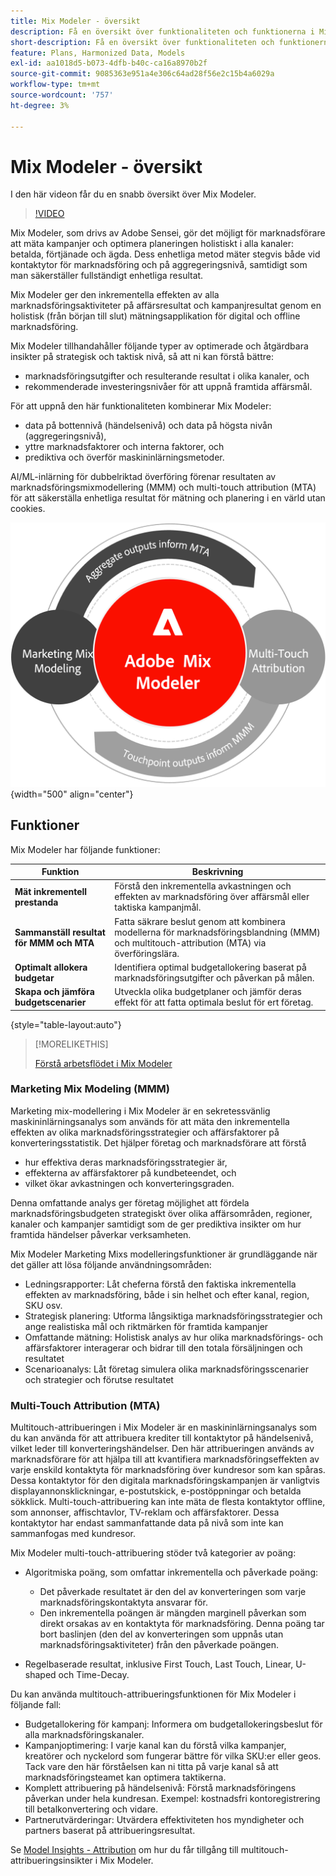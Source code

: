 ```yaml
---
title: Mix Modeler - översikt
description: Få en översikt över funktionaliteten och funktionerna i Mix Modeler.
short-description: Få en översikt över funktionaliteten och funktionerna i Mix Modeler.
feature: Plans, Harmonized Data, Models
exl-id: aa1018d5-b073-4dfb-b40c-ca16a8970b2f
source-git-commit: 9085363e951a4e306c64ad28f56e2c15b4a6029a
workflow-type: tm+mt
source-wordcount: '757'
ht-degree: 3%

---
```


# Mix Modeler - översikt

I den här videon får du en snabb översikt över Mix Modeler.

>[!VIDEO](https://video.tv.adobe.com/v/3424872/?learn=on)

Mix Modeler, som drivs av Adobe Sensei, gör det möjligt för marknadsförare att mäta kampanjer och optimera planeringen holistiskt i alla kanaler: betalda, förtjänade och ägda. Dess enhetliga metod mäter stegvis både vid kontaktytor för marknadsföring och på aggregeringsnivå, samtidigt som man säkerställer fullständigt enhetliga resultat.

Mix Modeler ger den inkrementella effekten av alla marknadsföringsaktiviteter på affärsresultat och kampanjresultat genom en holistisk (från början till slut) mätningsapplikation för digital och offline marknadsföring.

Mix Modeler tillhandahåller följande typer av optimerade och åtgärdbara insikter på strategisk och taktisk nivå, så att ni kan förstå bättre:

* marknadsföringsutgifter och resulterande resultat i olika kanaler, och
* rekommenderade investeringsnivåer för att uppnå framtida affärsmål.


För att uppnå den här funktionaliteten kombinerar Mix Modeler:

* data på bottennivå (händelsenivå) och data på högsta nivån (aggregeringsnivå),
* yttre marknadsfaktorer och interna faktorer, och
* prediktiva och överför maskininlärningsmetoder.

AI/ML-inlärning för dubbelriktad överföring förenar resultaten av marknadsföringsmixmodellering (MMM) och multi-touch attribution (MTA) för att säkerställa enhetliga resultat för mätning och planering i en värld utan cookies.

![Inlärning av dubbelriktad överföring](/help/assets//birdirectional-transfer-learning.png){width="500" align="center"}


## Funktioner

Mix Modeler har följande funktioner:

| Funktion | Beskrivning |
|---|---|
| **Mät inkrementell prestanda** | Förstå den inkrementella avkastningen och effekten av marknadsföring över affärsmål eller taktiska kampanjmål. |
| **Sammanställ resultat för MMM och MTA** | Fatta säkrare beslut genom att kombinera modellerna för marknadsföringsblandning (MMM) och multitouch-attribution (MTA) via överföringslära. |
| **Optimalt allokera budgetar** | Identifiera optimal budgetallokering baserat på marknadsföringsutgifter och påverkan på målen. |
| **Skapa och jämföra budgetscenarier** | Utveckla olika budgetplaner och jämför deras effekt för att fatta optimala beslut för ert företag. |

{style="table-layout:auto"}

>[!MORELIKETHIS]
>
>[Förstå arbetsflödet i Mix Modeler](workflow.md)


### Marketing Mix Modeling (MMM)

Marketing mix-modellering i Mix Modeler är en sekretessvänlig maskininlärningsanalys som används för att mäta den inkrementella effekten av olika marknadsföringsstrategier och affärsfaktorer på konverteringsstatistik. Det hjälper företag och marknadsförare att förstå

* hur effektiva deras marknadsföringsstrategier är,
* effekterna av affärsfaktorer på kundbeteendet, och
* vilket ökar avkastningen och konverteringsgraden.

Denna omfattande analys ger företag möjlighet att fördela marknadsföringsbudgeten strategiskt över olika affärsområden, regioner, kanaler och kampanjer samtidigt som de ger prediktiva insikter om hur framtida händelser påverkar verksamheten.

Mix Modeler Marketing Mixs modelleringsfunktioner är grundläggande när det gäller att lösa följande användningsområden:

* Ledningsrapporter: Låt cheferna förstå den faktiska inkrementella effekten av marknadsföring, både i sin helhet och efter kanal, region, SKU osv.
* Strategisk planering: Utforma långsiktiga marknadsföringsstrategier och ange realistiska mål och riktmärken för framtida kampanjer
* Omfattande mätning: Holistisk analys av hur olika marknadsförings- och affärsfaktorer interagerar och bidrar till den totala försäljningen och resultatet
* Scenarioanalys: Låt företag simulera olika marknadsföringsscenarier och strategier och förutse resultatet


### Multi-Touch Attribution (MTA)

Multitouch-attribueringen i Mix Modeler är en maskininlärningsanalys som du kan använda för att attribuera krediter till kontaktytor på händelsenivå, vilket leder till konverteringshändelser. Den här attribueringen används av marknadsförare för att hjälpa till att kvantifiera marknadsföringseffekten av varje enskild kontaktyta för marknadsföring över kundresor som kan spåras. Dessa kontaktytor för den digitala marknadsföringskampanjen är vanligtvis displayannonsklickningar, e-postutskick, e-postöppningar och betalda sökklick. Multi-touch-attribuering kan inte mäta de flesta kontaktytor offline, som annonser, affischtavlor, TV-reklam och affärsfaktorer. Dessa kontaktytor har endast sammanfattande data på nivå som inte kan sammanfogas med kundresor.

Mix Modeler multi-touch-attribuering stöder två kategorier av poäng:

* Algoritmiska poäng, som omfattar inkrementella och påverkade poäng:
   * Det påverkade resultatet är den del av konverteringen som varje marknadsföringskontaktyta ansvarar för.
   * Den inkrementella poängen är mängden marginell påverkan som direkt orsakas av en kontaktyta för marknadsföring. Denna poäng tar bort baslinjen (den del av konverteringen som uppnås utan marknadsföringsaktiviteter) från den påverkade poängen.

* Regelbaserade resultat, inklusive First Touch, Last Touch, Linear, U-shaped och Time-Decay.

Du kan använda multitouch-attribueringsfunktionen för Mix Modeler i följande fall:

* Budgetallokering för kampanj: Informera om budgetallokeringsbeslut för alla marknadsföringskanaler.
* Kampanjoptimering: I varje kanal kan du förstå vilka kampanjer, kreatörer och nyckelord som fungerar bättre för vilka SKU:er eller geos. Tack vare den här förståelsen kan ni titta på varje kanal så att marknadsföringsteamet kan optimera taktikerna.
* Komplett attribuering på händelsenivå: Förstå marknadsföringens påverkan under hela kundresan. Exempel: kostnadsfri kontoregistrering till betalkonvertering och vidare.
* Partnerutvärderingar: Utvärdera effektiviteten hos myndigheter och partners baserat på attribueringsresultat.

Se [Model Insights - Attribution](../models/insights.md#attribution) om hur du får tillgång till multitouch-attribueringsinsikter i Mix Modeler.



